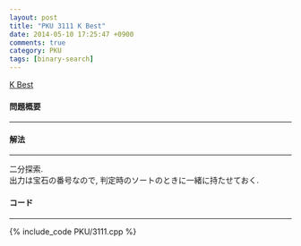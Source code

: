```yaml
---
layout: post
title: "PKU 3111 K Best"
date: 2014-05-10 17:25:47 +0900
comments: true
category: PKU
tags: [binary-search]
---
```


[K Best](http://poj.org/problem?id=3111)

#### 問題概要

****

#### 解法

****

二分探索.  
出力は宝石の番号なので, 判定時のソートのときに一緒に持たせておく.

#### コード

****

{% include_code PKU/3111.cpp %}

